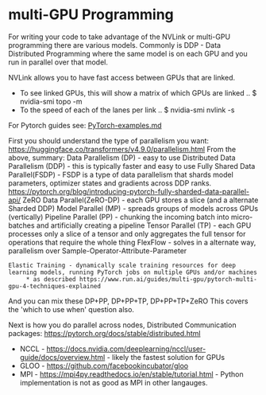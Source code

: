 # multi-GPU Programming

For writing your code to take advantage of the NVLink or multi-GPU programming
there are various models.  Commonly is DDP - Data Distributed Programming where
the same model is on each GPU and you run in parallel over that model.

NVLink allows you to have fast access between GPUs that are linked.
* To see linked GPUs, this will show a matrix of which GPUs are linked
..   $ nvidia-smi topo -m
* To the speed of each of the lanes per link
..   $ nvidia-smi nvlink -s

For Pytorch guides see: <A HREF="https://github.com/markwdalton/lambdalabs/tree/main/documentation/software/multi-gpu/PyTorch-examples.md">PyTorch-examples.md</A> 

First you should understand the type of parallelism you want:
  https://huggingface.co/transformers/v4.9.0/parallelism.html
  From the above, summary:
    Data Parallelism (DP) - easy to use
    Distributed Data Parallelism (DDP) - this is typically faster and easy to use
    Fully Shared Data Parallel(FSDP) - FSDP is a type of data parallelism that shards model parameters, optimizer states and gradients across DDP ranks.
       https://pytorch.org/blog/introducing-pytorch-fully-sharded-data-parallel-api/
    ZeRO Data Parallel(ZeRO-DP) - each GPU stores a slice (and a alternate Sharded DDP)
    Model Parallel (MP) - spreads groups of models across GPUs (vertically)
    Pipeline Parallel (PP) - chunking the incoming batch into micro-batches and artificially creating a pipeline
    Tensor Parallel (TP) - each GPU processes only a slice of a tensor and only aggregates the full tensor for operations that require the whole thing
    FlexFlow - solves in a alternate way, parallelism over Sample-Operator-Attribute-Parameter

    Elastic Training - dynamically scale training resources for deep learning models, running PyTorch jobs on multiple GPUs and/or machines
         * as described https://www.run.ai/guides/multi-gpu/pytorch-multi-gpu-4-techniques-explained  
  
  And you can mix these DP+PP, DP+PP+TP, DP+PP+TP+ZeRO
  This covers the 'which to use when' question also.

Next is how you do parallel across nodes, Distributed Communication packages:
 https://pytorch.org/docs/stable/distributed.html

* NCCL - https://docs.nvidia.com/deeplearning/nccl/user-guide/docs/overview.html - likely the fastest solution for GPUs
* GLOO - https://github.com/facebookincubator/gloo
* MPI - https://mpi4py.readthedocs.io/en/stable/tutorial.html - Python implementation is not as good as MPI in other langauges.

